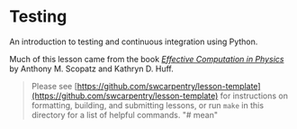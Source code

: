 # Testing

An introduction to testing and continuous integration using Python.

Much of this lesson came from the book
*[Effective Computation in Physics](http://www.amazon.com/Effective-Computation-Physics-Anthony-Scopatz/dp/1491901535/)*
by Anthony M. Scopatz and Kathryn D. Huff.

> Please see [https://github.com/swcarpentry/lesson-template](https://github.com/swcarpentry/lesson-template)
> for instructions on formatting, building, and submitting lessons,
> or run `make` in this directory for a list of helpful commands.
"# mean" 
